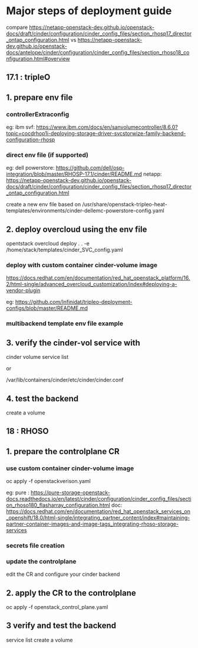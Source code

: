 # Major steps of deployment guide

compare
https://netapp-openstack-dev.github.io/openstack-docs/draft/cinder/configuration/cinder_config_files/section_rhosp17_director_ontap_configuration.html
vs
https://netapp-openstack-dev.github.io/openstack-docs/antelope/cinder/configuration/cinder_config_files/section_rhoso18_configuration.html#overview

17.1 : tripleO
----

## 1. prepare env file

### controllerExtraconfig  
eg: ibm svf: https://www.ibm.com/docs/en/sanvolumecontroller/8.6.0?topic=cocdrhop1i-deploying-storage-driver-svcstorwize-family-backend-configuration-rhosp


### direct env file (if supported)

eg: 
dell powerstore: https://github.com/dell/osp-integration/blob/master/RHOSP-17.1/cinder/README.md
netapp: https://netapp-openstack-dev.github.io/openstack-docs/draft/cinder/configuration/cinder_config_files/section_rhosp17_director_ontap_configuration.html

create a new env file based on /usr/share/openstack-tripleo-heat-templates/environments/cinder-dellemc-powerstore-config.yaml



## 2. deploy overcloud using the env file

opentstack overcloud deploy
.
.
-e /home/stack/templates/cinder_SVC_config.yaml


### deploy with custom container cinder-volume image

https://docs.redhat.com/en/documentation/red_hat_openstack_platform/16.2/html-single/advanced_overcloud_customization/index#deploying-a-vendor-plugin

eg: https://github.com/Infinidat/tripleo-deployment-configs/blob/master/README.md

### multibackend template env file  example


## 3. verify the cinder-vol service with 

cinder volume service list 

or 

/var/lib/containers/cinder/etc/cinder/cinder.conf 

## 4. test the backend

create a volume



18 : RHOSO
---

## 1. prepare the controlplane CR


### use custom container cinder-volume image

oc apply -f openstackverison.yaml 

eg: pure : https://pure-storage-openstack-docs.readthedocs.io/en/latest/cinder/configuration/cinder_config_files/section_rhoso180_flasharray_configuration.html
doc: https://docs.redhat.com/en/documentation/red_hat_openstack_services_on_openshift/18.0/html-single/integrating_partner_content/index#maintaining-partner-container-images-and-image-tags_integrating-rhoso-storage-services

### secrets file creation


### update the controlplane
 edit the CR and configure your cinder backend

## 2. apply the CR to the controlplane

oc apply -f openstack_control_plane.yaml

## 3 verify and test the backend

service list
create a volume

